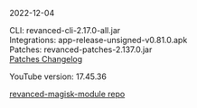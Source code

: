 2022-12-04
  
CLI: revanced-cli-2.17.0-all.jar  
Integrations: app-release-unsigned-v0.81.0.apk  
Patches: revanced-patches-2.137.0.jar  
[Patches Changelog](https://github.com/revanced/revanced-patches/releases/tag/v2.137.0)  

YouTube version: 17.45.36  

[revanced-magisk-module repo](https://github.com/j-hc/revanced-magisk-module)
